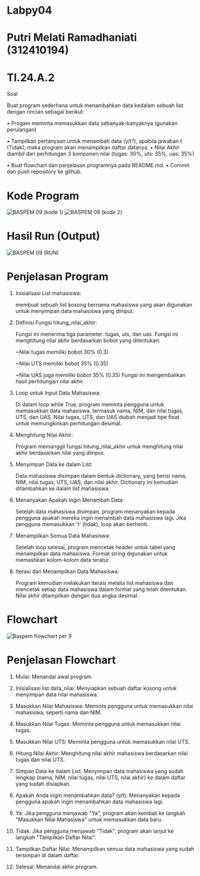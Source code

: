 # Labpy04
# Putri Melati Ramadhaniati (312410194)
# TI.24.A.2

Soal

Buat program sederhana untuk menambahkan data kedalam sebuah
list dengan rincian sebagai berikut:

• Progam meminta memasukkan data sebanyak-banyaknya (gunakan
perulangan)

• Tampilkan pertanyaan untuk menambah data (y/t?), apabila jawaban
t (Tidak), maka program akan menampilkan daftar datanya. • Nilai Akhir diambil dari perhitungan 3 komponen nilai (tugas: 30%,
uts: 35%, uas: 35%)

• Buat flowchart dan penjelasan programnya pada README.md. • Commit dan push repository ke github.

# Kode Program

![BASPEM 09 (kode 1)](https://github.com/user-attachments/assets/a8932eb2-74aa-45b1-b116-839452d551ab)
![BASPEM 09 (kode 2)](https://github.com/user-attachments/assets/70de1c86-80cf-49f3-be09-61c5d4ad4b8f)

# Hasil Run (Output)

![BASPEM 09 (RUN)](https://github.com/user-attachments/assets/29dec78b-6a8f-411f-903c-bd9a2cb5f488)

# Penjelasan Program

1. Inisialisasi List mahasiswa:

   membuat sebuah list kosong bernama mahasiswa yang akan digunakan untuk menyimpan data mahasiswa yang diinput.

2. Definisi Fungsi hitung_nilai_akhir:

   Fungsi ini menerima tiga parameter: tugas, uts, dan uas. Fungsi ini menghitung nilai akhir berdasarkan bobot yang ditentukan:

   ~Nilai tugas memiliki bobot 30% (0.3)
   
   ~Nilai UTS memiliki bobot 35% (0.35)
   
   ~Nilai UAS juga memiliki bobot 35% (0.35) Fungsi ini mengembalikan hasil perhitungan            nilai akhir.

3. Loop untuk Input Data Mahasiswa:

   Di dalam loop while True, program meminta pengguna untuk memasukkan data mahasiswa, termasuk nama, NIM, dan nilai tugas, UTS, dan UAS. Nilai tugas, UTS, dan UAS diubah menjadi tipe float untuk memungkinkan perhitungan desimal.

4. Menghitung Nilai Akhir:

   Program memanggil fungsi hitung_nilai_akhir untuk menghitung nilai akhir berdasarkan nilai yang diinput.

5. Menyimpan Data ke dalam List:

   Data mahasiswa disimpan dalam bentuk dictionary, yang berisi nama, NIM, nilai tugas, UTS, UAS, dan nilai akhir. Dictionary ini kemudian ditambahkan ke dalam list mahasiswa.

6. Menanyakan Apakah Ingin Menambah Data:

   Setelah data mahasiswa disimpan, program menanyakan kepada pengguna apakah mereka ingin menambah data mahasiswa lagi. Jika pengguna memasukkan 't' (tidak), loop akan berhenti.

7. Menampilkan Semua Data Mahasiswa:

   Setelah loop selesai, program mencetak header untuk tabel yang menampilkan data mahasiswa. Format string digunakan untuk memastikan kolom-kolom data teratur.

8. Iterasi dan Menampilkan Data Mahasiswa:

   Program kemudian melakukan iterasi melalui list mahasiswa dan mencetak setiap data mahasiswa dalam format yang telah ditentukan. Nilai akhir ditampilkan dengan dua angka desimal.

# Flowchart

![Baspem flowchart per 9](https://github.com/user-attachments/assets/3c2c74b3-b126-4d47-ae36-6e79cacf5fa7)

# Penjelasan Flowchart

1.	Mulai: Menandai awal program.
   
2.	Inisialisasi list data_nilai: Menyiapkan sebuah daftar kosong untuk menyimpan data nilai mahasiswa.
   
3.	Masukkan Nilai Mahasiswa: Meminta pengguna untuk memasukkan nilai mahasiswa, seperti nama dan NIM.
   
4.	Masukkan Nilai Tugas: Meminta pengguna untuk memasukkan nilai tugas.
   
5.	Masukkan Nilai UTS: Meminta pengguna untuk memasukkan nilai UTS.
    
6.	Hitung Nilai Akhir: Menghitung nilai akhir mahasiswa berdasarkan nilai tugas dan nilai UTS.
    
7.	Simpan Data ke dalam List: Menyimpan data mahasiswa yang sudah lengkap (nama, NIM, nilai tugas, nilai UTS, nilai akhir) ke dalam daftar yang sudah disiapkan.
    
8.	Apakah Anda ingin menambahkan data? (y/t): Menanyakan kepada pengguna apakah ingin menambahkan data mahasiswa lagi.
    
9.	Ya: Jika pengguna menjawab "Ya", program akan kembali ke langkah "Masukkan Nilai Mahasiswa" untuk memasukkan data baru.
    
10.	Tidak: Jika pengguna menjawab "Tidak", program akan lanjut ke langkah "Tampilkan Daftar Nilai".
    
11.	Tampilkan Daftar Nilai: Menampilkan semua data mahasiswa yang sudah tersimpan di dalam daftar.
    
12.	Selesai: Menandai akhir program.




   

   
   
